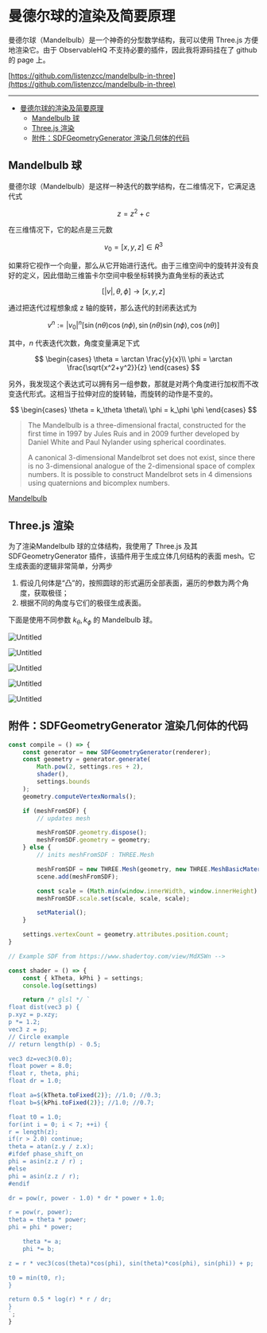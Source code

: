 # 曼德尔球的渲染及简要原理

曼德尔球（Mandelbulb）是一个神奇的分型数学结构，我可以使用 Three.js 方便地渲染它。由于 ObservableHQ 不支持必要的插件，因此我将源码挂在了 github 的 page 上。

[https://github.com/listenzcc/mandelbulb-in-three](https://github.com/listenzcc/mandelbulb-in-three)

---
- [曼德尔球的渲染及简要原理](#曼德尔球的渲染及简要原理)
  - [Mandelbulb 球](#mandelbulb-球)
  - [Three.js 渲染](#threejs-渲染)
  - [附件：SDFGeometryGenerator 渲染几何体的代码](#附件sdfgeometrygenerator-渲染几何体的代码)


## Mandelbulb 球

曼德尔球（Mandelbulb）是这样一种迭代的数学结构，在二维情况下，它满足迭代式

$$
z = z^2 + c
$$

在三维情况下，它的起点是三元数

$$
v_0=[x, y, z] \in R^3
$$

如果将它视作一个向量，那么从它开始进行迭代。由于三维空间中的旋转并没有良好的定义，因此借助三维笛卡尔空间中极坐标转换为直角坐标的表达式

$$
[\vert v\vert, \theta, \phi] \rightarrow [x, y, z]
$$

通过把迭代过程想象成 z 轴的旋转，那么迭代的封闭表达式为

$$
v^n:=\vert v_0\vert ^n[\sin(n\theta)\cos(n\phi),
\sin(n\theta)\sin(n\phi),
\cos(n\theta)]
$$

其中，$n$ 代表迭代次数，角度变量满足下式

$$
\begin{cases}
\theta = \arctan \frac{y}{x}\\
\phi = \arctan \frac{\sqrt{x^2+y^2}}{z}
\end{cases}
$$

另外，我发现这个表达式可以拥有另一组参数，那就是对两个角度进行加权而不改变迭代形式。这相当于拉伸对应的旋转轴，而旋转的动作是不变的。

$$
\begin{cases}
\theta = k_\theta \theta\\
\phi = k_\phi \phi
\end{cases}
$$

> The Mandelbulb is a three-dimensional fractal, constructed for the first time in 1997 by Jules Ruis and in 2009 further developed by Daniel White and Paul Nylander using spherical coordinates.
> 
> 
> A canonical 3-dimensional Mandelbrot set does not exist, since there is no 3-dimensional analogue of the 2-dimensional space of complex numbers. It is possible to construct Mandelbrot sets in 4 dimensions using quaternions and bicomplex numbers.
> 

[Mandelbulb](https://en.wikipedia.org/wiki/Mandelbulb)

## Three.js 渲染

为了渲染Mandelbulb 球的立体结构，我使用了 Three.js 及其 SDFGeometryGenerator 插件，该插件用于生成立体几何结构的表面 mesh。它生成表面的逻辑非常简单，分两步

1. 假设几何体是“凸”的，按照圆球的形式遍历全部表面，遍历的参数为两个角度，获取极径；
2. 根据不同的角度与它们的极径生成表面。

下面是使用不同参数 $k_\theta, k_\phi$ 的 Mandelbulb 球。

![Untitled](%E6%9B%BC%E5%BE%B7%E5%B0%94%E7%90%83%E7%9A%84%E6%B8%B2%E6%9F%93%E5%8F%8A%E7%AE%80%E8%A6%81%E5%8E%9F%E7%90%86%20bebcddde958246dd8d504d01c99d893f/Untitled.png)

![Untitled](%E6%9B%BC%E5%BE%B7%E5%B0%94%E7%90%83%E7%9A%84%E6%B8%B2%E6%9F%93%E5%8F%8A%E7%AE%80%E8%A6%81%E5%8E%9F%E7%90%86%20bebcddde958246dd8d504d01c99d893f/Untitled%201.png)

![Untitled](%E6%9B%BC%E5%BE%B7%E5%B0%94%E7%90%83%E7%9A%84%E6%B8%B2%E6%9F%93%E5%8F%8A%E7%AE%80%E8%A6%81%E5%8E%9F%E7%90%86%20bebcddde958246dd8d504d01c99d893f/Untitled%202.png)

![Untitled](%E6%9B%BC%E5%BE%B7%E5%B0%94%E7%90%83%E7%9A%84%E6%B8%B2%E6%9F%93%E5%8F%8A%E7%AE%80%E8%A6%81%E5%8E%9F%E7%90%86%20bebcddde958246dd8d504d01c99d893f/Untitled%203.png)

![Untitled](%E6%9B%BC%E5%BE%B7%E5%B0%94%E7%90%83%E7%9A%84%E6%B8%B2%E6%9F%93%E5%8F%8A%E7%AE%80%E8%A6%81%E5%8E%9F%E7%90%86%20bebcddde958246dd8d504d01c99d893f/Untitled%204.png)

## 附件：SDFGeometryGenerator 渲染几何体的代码

```jsx
const compile = () => {
    const generator = new SDFGeometryGenerator(renderer);
    const geometry = generator.generate(
        Math.pow(2, settings.res + 2),
        shader(),
        settings.bounds
    );
    geometry.computeVertexNormals();

    if (meshFromSDF) {
        // updates mesh

        meshFromSDF.geometry.dispose();
        meshFromSDF.geometry = geometry;
    } else {
        // inits meshFromSDF : THREE.Mesh

        meshFromSDF = new THREE.Mesh(geometry, new THREE.MeshBasicMaterial());
        scene.add(meshFromSDF);

        const scale = (Math.min(window.innerWidth, window.innerHeight) / 2) * 0.66;
        meshFromSDF.scale.set(scale, scale, scale);

        setMaterial();
    }

    settings.vertexCount = geometry.attributes.position.count;
}

// Example SDF from https://www.shadertoy.com/view/MdXSWn -->

const shader = () => {
    const { kTheta, kPhi } = settings;
    console.log(settings)

    return /* glsl */ `
float dist(vec3 p) {
p.xyz = p.xzy;
p *= 1.2;
vec3 z = p;
// Circle example
// return length(p) - 0.5;

vec3 dz=vec3(0.0);
float power = 8.0;
float r, theta, phi;
float dr = 1.0;

float a=${kTheta.toFixed(2)}; //1.0; //0.3;
float b=${kPhi.toFixed(2)}; //1.0; //0.7;

float t0 = 1.0;
for(int i = 0; i < 7; ++i) {
r = length(z);
if(r > 2.0) continue;
theta = atan(z.y / z.x);
#ifdef phase_shift_on
phi = asin(z.z / r) ;
#else
phi = asin(z.z / r);
#endif

dr = pow(r, power - 1.0) * dr * power + 1.0;

r = pow(r, power);
theta = theta * power;
phi = phi * power;

    theta *= a;
    phi *= b;

z = r * vec3(cos(theta)*cos(phi), sin(theta)*cos(phi), sin(phi)) + p;

t0 = min(t0, r);
}

return 0.5 * log(r) * r / dr;
}
`;
}
```